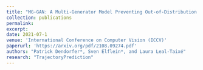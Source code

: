 ```yaml
---
title: "MG-GAN: A Multi-Generator Model Preventing Out-of-Distribution Samples in Pedestrian Trajectory Prediction"
collection: publications
permalink: 
excerpt: 
date: 2021-07-1
venue: 'International Conference on Computer Vision (ICCV)'
paperurl: 'https://arxiv.org/pdf/2108.09274.pdf'
authors: "Patrick Dendorfer*, Sven Elflein*, and Laura Leal-Taixé"
research: "TrajectoryPrediction"
---
```

